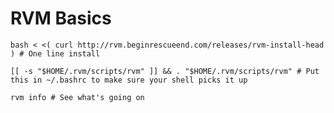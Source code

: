 # RVM Basics

`bash < <( curl http://rvm.beginrescueend.com/releases/rvm-install-head ) # One line install`

`[[ -s "$HOME/.rvm/scripts/rvm" ]] && . "$HOME/.rvm/scripts/rvm" # Put this in ~/.bashrc to make sure your shell picks it up`

`rvm info # See what's going on`